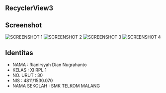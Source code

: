## RecyclerView3

## Screenshot
![SCREENSHOT 1](https://s18.postimg.org/sepn2vtd5/Recycler_View3a.png)
![SCREENSHOT 2](https://s14.postimg.org/4dm2433s1/Screenshot_2016_11_04_18_44_49.jpg)
![SCREENSHOT 3](https://s12.postimg.org/xri0n3v3h/Screenshot_2016_11_04_18_50_07.jpg)
![SCREENSHOT 4](https://s13.postimg.org/nqia4daav/Screenshot_2016_11_04_18_50_17.jpg)

## Identitas
- NAMA : Rianirsyah Dian Nugrahanto
- KELAS : XI RPL 1
- NO. URUT : 30
- NIS : 4811/1530.070
- NAMA SEKOLAH : SMK TELKOM MALANG
